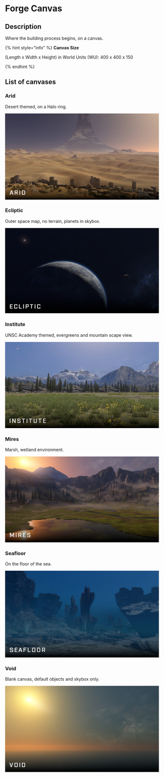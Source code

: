 # Forge Canvas

## Description

Where the building process begins, on a canvas.

{% hint style="info" %}
**Canvas Size**

(Length x Width x Height) in World Units (WU): 400 x 400 x 150

{% endhint %}

## List of canvases

### Arid

Desert themed, on a Halo ring.

![Arid](../.gitbook/assets/images/understanding-the-basics/arid.png)

### Ecliptic

Outer space map, no terrain, planets in skybox.

![Ecliptic](../.gitbook/assets/images/understanding-the-basics/ecliptic.png)

### Institute

UNSC Academy themed, evergreens and mountain scape view.

![Institute](../.gitbook/assets/images/understanding-the-basics/institute.png)

### Mires

Marsh, wetland environment.

![Mires](../.gitbook/assets/images/understanding-the-basics/mires.png)

### Seafloor

On the floor of the sea.

![Seafloor](../.gitbook/assets/images/understanding-the-basics/seafloor.png)

### Void

Blank canvas, default objects and skybox only.

![Void](../.gitbook/assets/images/understanding-the-basics/void.png)
